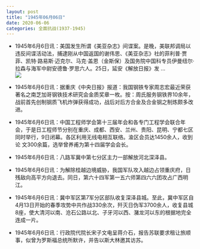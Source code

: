 ```yaml
---
layout: post
title: "1945年06月06日"
date: 2020-06-06
categories: 全面抗战(1937-1945)
---
```


<meta name="referrer" content="no-referrer" />

- 1945年6月6日讯：美国发生所谓《美亚杂志》间谍案。是晚，美联邦调局以违反间谍活动法，捕逮刚从中国返国的谢伟思、《美亚杂志》社的菲利普·贾菲、凯特·路易斯·迈克尔、马克·盖恩（金斯保）及国务院中国科专员伊曼纽尔·拉森与海军中尉安德鲁·罗思六人。25日，延安《解放日报》发 ... <br/><img src="https://wx2.sinaimg.cn/large/aca367d8ly1gfitlaca9ej20c80bxq32.jpg" />

- 1945年6月6日讯：据重庆《中央日报》报道：我国钢铁专家周志宏最近荣获著名之南芝加哥钢铁技术研究会金质奖章一枚。按：周氏服务钢铁界10余年，战前首先创制钢质飞机炸弹获得成功，战后对后方合金及合金钢之制炼颇多改进。 

- 1945年6月6日讯：中国工程师学会第十三届年会和各专门工程学会联合年会，于是日工程师节分别在重庆、成都、西安、兰州、贵阳、昆明、宁都七区同时举行，9日闭幕。各区利用无线电相互联络。渝区会员达1450余人，收到论 文300余篇，选举曾养甫为第十四届学会会长。 

- 1945年6月6日讯：八路军冀中第七分区主力一部解放河北深泽县。 

- 1945年6月6日讯：为解除桂越边境威胁，我国军队攻入越边占领重庆府，日残敌向高平方向退去。同日，第六十四军第一五六师第四六六团攻占广西明江。 

- 1945年6月6日讯：冀中军区第7军分区部队收复深泽县城。至此，冀中军区自4月13日开始的春季攻势中共作战330余次，歼灭日伪军3700余人，收复县城8座，使大清河以南、沧石公路以北、子牙河以西、潴龙河以东的根据地完全连成一片。 

- 1945年6月6日讯：行政院代院长宋子文电呈蒋介石，报告苏联要求租让旅顺事，似曾为罗斯福总统所默许，并告以斯大林邀其访苏。 

